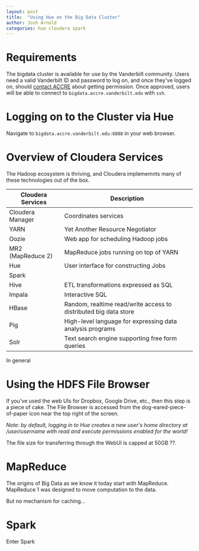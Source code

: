 ```yaml
---
layout: post
title:  "Using Hue on the Big Data Cluster"
author: Josh Arnold
categories: hue cloudera spark 
---
```


# Requirements
The bigdata cluster is available for use by the Vanderbilt community.
Users need
a valid Vanderbilt ID and password to log on, and once they've logged on,
should [contact ACCRE](http://www.accre.vanderbilt.edu/?page_id=367) 
about getting permission. Once approved, users will be
able to connect to `bigdata.accre.vanderbilt.edu` with `ssh`.


# Logging on to the Cluster via Hue
Navigate to `bigdata.accre.vanderbilt.edu:8888` in your web browser.

# Overview of Cloudera Services

The Hadoop ecosystem is thriving, and Cloudera implememnts many of these
technologies out of the box.

| Cloudera Services     | Description 
|---------------------- |-------------
| Cloudera Manager      | Coordinates services 
| YARN                  | Yet Another Resource Negotiator 
| Oozie                 | Web app for scheduling Hadoop jobs 
| MR2 (MapReduce 2)     | MapReduce jobs running on top of YARN 
| Hue                   | User interface for constructing Jobs 
| Spark                 |  
| Hive                  | ETL transformations expressed as SQL
| Impala                | Interactive SQL 
| HBase                 | Random, realtime read/write access to distributed big data store
| Pig                   | High-level language for expressing data analysis programs 
| Solr                  | Text search engine supporting free form queries 

In general 

# Using the HDFS File Browser
If you've used the web UIs for Dropbox, Google Drive, etc., then this step
is a piece of cake. The File Browser is accessed from the 
dog-eared-piece-of-paper icon near the top right of the screen.  

*Note: by default, logging in to Hue creates a new user's home directory
at /user/username with read and execute permissions enabled for the world!*

The file size for transferring through the WebUI is capped at 50GB ??.

# MapReduce

The origins of Big Data as we know it today start with MapReduce. 
MapReduce 1 was designed to move computation to the data. 

But no mechanism for caching... 

# Spark
Enter Spark

